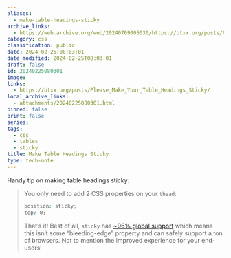 ```yaml
---
aliases:
  - make-table-headings-sticky
archive_links:
  - https://web.archive.org/web/20240709005030/https://btxx.org/posts/Please_Make_Your_Table_Headings_Sticky/
category: css
classification: public
date: 2024-02-25T08:03:01
date_modified: 2024-02-25T08:03:01
draft: false
id: 20240225080301
image: 
links:
  - https://btxx.org/posts/Please_Make_Your_Table_Headings_Sticky/
local_archive_links: 
  - attachments/20240225080301.html
pinned: false
print: false
series: 
tags:
  - css
  - tables
  - sticky
title: Make Table Headings Sticky
type: tech-note
---
```

Handy tip on making table headings sticky:

> You only need to add 2 CSS properties on your `thead`:
> 
> ```css
> position: sticky;
> top: 0;
> ```
> 
> That’s it! Best of all, `sticky` has [~96% global support](https://caniuse.com/?search=sticky) which means this isn’t some “bleeding-edge” property and can safely support a ton of browsers. Not to mention the improved experience for your end-users!
